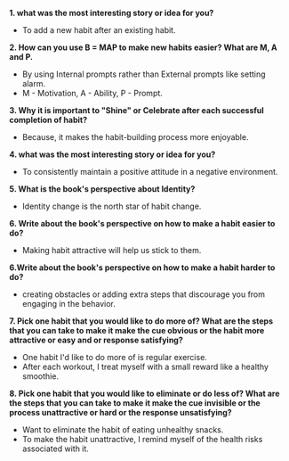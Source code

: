 **1. what was the most interesting story or idea for you?**
* To add a new habit after an existing habit.

**2. How can you use B = MAP to make new habits easier? What are M, A and P.**
* By using Internal prompts rather than External prompts like setting alarm.
* M - Motivation, A - Ability, P - Prompt.

**3. Why it is important to "Shine" or Celebrate after each successful completion of habit?**
* Because, it makes the habit-building process more enjoyable. 

**4. what was the most interesting story or idea for you?**
* To consistently maintain a positive attitude in a negative environment.

**5. What is the book's perspective about Identity?**
* Identity change is the north star of habit change.

**6. Write about the book's perspective on how to make a habit easier to do?**
* Making habit attractive will help us stick to them.

**6.Write about the book's perspective on how to make a habit harder to do?**
* creating obstacles or adding extra steps that discourage you from engaging in the behavior.

**7. Pick one habit that you would like to do more of? What are the steps that you can take to make it make the cue obvious or the habit more attractive or easy and or response satisfying?**
* One habit I'd like to do more of is regular exercise.
* After each workout, I treat myself with a small reward like a healthy smoothie.

**8. Pick one habit that you would like to eliminate or do less of? What are the steps that you can take to make it make the cue invisible or the process unattractive or hard or the response unsatisfying?**
* Want to eliminate the habit of eating unhealthy snacks.
* To make the habit unattractive, I remind myself of the health risks associated with it.
